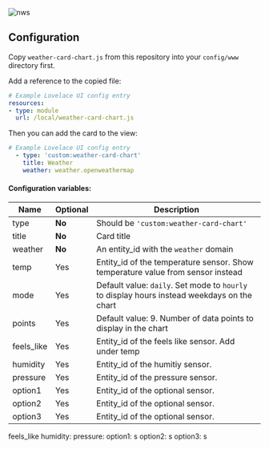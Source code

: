 ![nws](https://user-images.githubusercontent.com/6001710/93689060-e5775f00-fa98-11ea-9f9b-fb2ff13a7a37.png)

## Configuration

Copy `weather-card-chart.js` from this repository into your `config/www` directory first.

Add a reference to the copied file:
```yaml
# Example Lovelace UI config entry
resources:
- type: module
  url: /local/weather-card-chart.js
```
Then you can add the card to the view:
```yaml
# Example Lovelace UI config entry
  - type: 'custom:weather-card-chart'
    title: Weather
    weather: weather.openweathermap
```

#### Configuration variables:

| Name       | Optional | Description                                                                                        |
| ---------- | -------- | -------------------------------------------------------------------------------------------------- |
| type       | **No**   | Should be `'custom:weather-card-chart'`                                                            |
| title      | **No**   | Card title                                                                                         |
| weather    | **No**   | An entity_id with the `weather` domain                                                             |
| temp       | Yes      | Entity_id of the temperature sensor. Show temperature value from sensor instead                    |
| mode       | Yes      | Default value: `daily`. Set mode to `hourly` to display hours instead weekdays on the chart        |
| points     | Yes      | Default value: 9. Number of data points to display in the chart                                    |
| feels_like | Yes      | Entity_id of the feels like sensor. Add under temp                                                 |
| humidity   | Yes      | Entity_id of the humitiy sensor.                                                                   |
| pressure   | Yes      | Entity_id of the pressure sensor.                                                                  |
| option1    | Yes      | Entity_id of the optional sensor.                                                                  |
| option2    | Yes      | Entity_id of the optional sensor.                                                                  |
| option3    | Yes      | Entity_id of the optional sensor.                                                                  |

feels_like
humidity: 
pressure: 
option1: s
option2: s
option3: s
